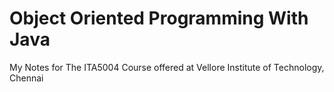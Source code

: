 # Object Oriented Programming With Java
 My Notes for The ITA5004 Course offered at Vellore Institute of Technology, Chennai
